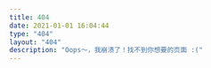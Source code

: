 ```yaml
---
title: 404
date: 2021-01-01 16:04:44
type: "404"
layout: "404"
description: "Oops～，我崩溃了！找不到你想要的页面 :("
---
```

